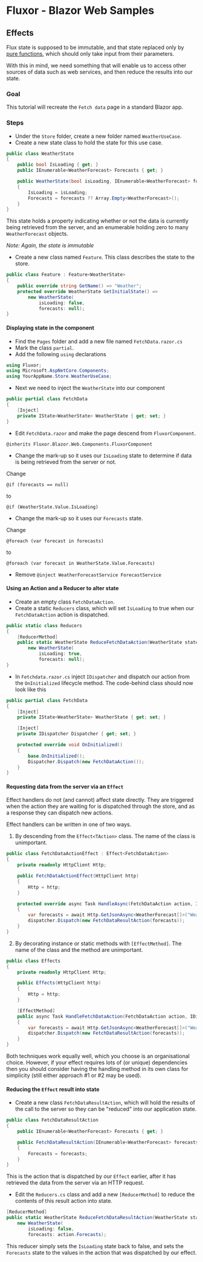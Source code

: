 # Fluxor - Blazor Web Samples

## Effects

Flux state is supposed to be immutable, and that state replaced only by
[pure functions](https://en.wikipedia.org/wiki/Pure_function), which should only take input from their
parameters.

With this in mind, we need something that will enable us to access other sources of data such as
web services, and then reduce the results into our state.

### Goal
This tutorial will recreate the `Fetch data` page in a standard Blazor app.

### Steps

- Under the `Store` folder, create a new folder named `WeatherUseCase`.
- Create a new state class to hold the state for this use case.

```c#
public class WeatherState
{
	public bool IsLoading { get; }
	public IEnumerable<WeatherForecast> Forecasts { get; }

	public WeatherState(bool isLoading, IEnumerable<WeatherForecast> forecasts)
	{
		IsLoading = isLoading;
		Forecasts = forecasts ?? Array.Empty<WeatherForecast>();
	}
}
```

This state holds a property indicating whether or not the data is currently being retrieved from
the server, and an enumerable holding zero to many `WeatherForecast` objects.

*Note: Again, the state is immutable*

- Create a new class named `Feature`. This class describes the state to the store.

```c#
public class Feature : Feature<WeatherState>
{
	public override string GetName() => "Weather";
	protected override WeatherState GetInitialState() =>
		new WeatherState(
			isLoading: false,
			forecasts: null);
}
```

#### Displaying state in the component

- Find the `Pages` folder and add a new file named `FetchData.razor.cs`
- Mark the class `partial`.
- Add the following `using` declarations

```c#
using Fluxor;
using Microsoft.AspNetCore.Components;
using YourAppName.Store.WeatherUseCase;
```

- Next we need to inject the `WeatherState` into our component

```c#
public partial class FetchData
{
	[Inject]
	private IState<WeatherState> WeatherState { get; set; }
}
```

- Edit `FetchData.razor` and make the page descend from `FluxorComponent`.

```
@inherits Fluxor.Blazor.Web.Components.FluxorComponent
```

- Change the mark-up so it uses our `IsLoading` state to determine if data is being
retrieved from the server or not.

Change

`@if (forecasts == null)`

to

`@if (WeatherState.Value.IsLoading)`

- Change the mark-up so it uses our `Forecasts` state.

Change

`@foreach (var forecast in forecasts)`

to

`@foreach (var forecast in WeatherState.Value.Forecasts)`

- Remove `@inject WeatherForecastService ForecastService`

#### Using an Action and a Reducer to alter state

- Create an empty class `FetchDataAction`.
- Create a static `Reducers` class, which will set `IsLoading` to true when our 
`FetchDataAction` action is dispatched.

```c#
public static class Reducers
{
	[ReducerMethod]
	public static WeatherState ReduceFetchDataAction(WeatherState state, FetchDataAction action) =>
		new WeatherState(
			isLoading: true,
			forecasts: null);
}
```

- In `Fetchdata.razor.cs` inject `IDispatcher` and dispatch our action from the `OnInitialized`
lifecycle method. The code-behind class should now look like this

```c#
public partial class FetchData
{
	[Inject]
	private IState<WeatherState> WeatherState { get; set; }

	[Inject]
	private IDispatcher Dispatcher { get; set; }

	protected override void OnInitialized()
	{
		base.OnInitialized();
		Dispatcher.Dispatch(new FetchDataAction());
	}
}
```

#### Requesting data from the server via an `Effect`

Effect handlers do not (and cannot) affect state directly. They are triggered when the action they are
waiting for is dispatched through the store, and as a response they can dispatch new actions.

Effect handlers can be written in one of two ways.

1. By descending from the `Effect<TAction>` class. The name of the class is unimportant.

```c#
public class FetchDataActionEffect : Effect<FetchDataAction>
{
	private readonly HttpClient Http;

	public FetchDataActionEffect(HttpClient http)
	{
		Http = http;
	}

	protected override async Task HandleAsync(FetchDataAction action, IDispatcher dispatcher)
	{
		var forecasts = await Http.GetJsonAsync<WeatherForecast[]>("WeatherForecast");
		dispatcher.Dispatch(new FetchDataResultAction(forecasts));
	}
}
```

2. By decorating instance or static methods with `[EffectMethod]`. The name of the class and the
method are unimportant.

```c#
public class Effects
{
	private readonly HttpClient Http;

	public Effects(HttpClient http)
	{
		Http = http;
	}

	[EffectMethod]
	public async Task HandleFetchDataAction(FetchDataAction action, IDispatcher dispatcher)
	{
		var forecasts = await Http.GetJsonAsync<WeatherForecast[]>("WeatherForecast");
		dispatcher.Dispatch(new FetchDataResultAction(forecasts));
	}
}
```

Both techniques work equally well, which you choose is an organisational choice. However, if your effect
requires lots of (or unique) dependencies then you should consider having the handling method in its
own class for simplicity (still either approach #1 or #2 may be used).

#### Reducing the `Effect` result into state

- Create a new class `FetchDataResultAction`, which will hold the results of the call to the server
so they can be "reduced" into our application state.

```c#
public class FetchDataResultAction
{
	public IEnumerable<WeatherForecast> Forecasts { get; }

	public FetchDataResultAction(IEnumerable<WeatherForecast> forecasts)
	{
		Forecasts = forecasts;
	}
}
```

This is the action that is dispatched by our `Effect` earlier, after it has retrieved the data from
the server via an HTTP request.

- Edit the `Reducers.cs` class and add a new `[ReducerMethod]` to reduce the contents of this result
action into state.

```c#
[ReducerMethod]
public static WeatherState ReduceFetchDataResultAction(WeatherState state, FetchDataResultAction action) =>
	new WeatherState(
		isLoading: false,
		forecasts: action.Forecasts);
```

This reducer simply sets the `IsLoading` state back to false, and sets the `Forecasts` state to the
values in the action that was dispatched by our effect.


